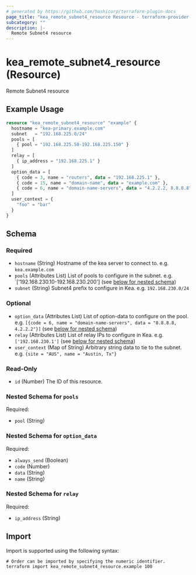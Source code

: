 ```yaml
---
# generated by https://github.com/hashicorp/terraform-plugin-docs
page_title: "kea_remote_subnet4_resource Resource - terraform-provider-kea"
subcategory: ""
description: |-
  Remote Subnet4 resource
---
```


# kea_remote_subnet4_resource (Resource)

Remote Subnet4 resource

## Example Usage

```terraform
resource "kea_remote_subnet4_resource" "example" {
  hostname = "kea-primary.example.com"
  subnet   = "192.168.225.0/24"
  pools = [
    { pool = "192.168.225.50-192.168.225.150" }
  ]
  relay = [
    { ip_address = "192.168.225.1" }
  ]
  option_data = [
    { code = 3, name = "routers", data = "192.168.225.1" },
    { code = 15, name = "domain-name", data = "example.com" },
    { code = 6, name = "domain-name-servers", data = "4.2.2.2, 8.8.8.8", always_send = true },
  ]
  user_context = {
    "foo" = "bar"
  }
}
```

<!-- schema generated by tfplugindocs -->
## Schema

### Required

- `hostname` (String) Hostname of the kea server to connect to. e.g. `kea.example.com`
- `pools` (Attributes List) List of pools to configure in the subnet. e.g. `['192.168.230.10-192.168.230.200'] (see [below for nested schema](#nestedatt--pools))
- `subnet` (String) Subnet4 prefix to configure in Kea. e.g. `192.168.230.0/24`

### Optional

- `option_data` (Attributes List) List of option-data to configure on the pool. e.g. `[{code = 6, name = "domain-name-servers", data = "8.8.8.8, 4.2.2.2"}]` (see [below for nested schema](#nestedatt--option_data))
- `relay` (Attributes List) List of relay IPs to configure in Kea. e.g. `['192.168.230.1']` (see [below for nested schema](#nestedatt--relay))
- `user_context` (Map of String) Arbitrary string data to tie to the subnet. e.g. `{site = "AUS", name = "Austin, Tx"}`

### Read-Only

- `id` (Number) The ID of this resource.

<a id="nestedatt--pools"></a>
### Nested Schema for `pools`

Required:

- `pool` (String)


<a id="nestedatt--option_data"></a>
### Nested Schema for `option_data`

Required:

- `always_send` (Boolean)
- `code` (Number)
- `data` (String)
- `name` (String)


<a id="nestedatt--relay"></a>
### Nested Schema for `relay`

Required:

- `ip_address` (String)

## Import

Import is supported using the following syntax:

```shell
# Order can be imported by specifying the numeric identifier.
terraform import kea_remote_subnet4_resource.example 100
```
